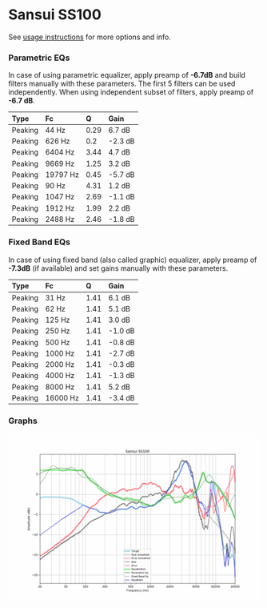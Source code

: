 # Sansui SS100
See [usage instructions](https://github.com/jaakkopasanen/AutoEq#usage) for more options and info.

### Parametric EQs
In case of using parametric equalizer, apply preamp of **-6.7dB** and build filters manually
with these parameters. The first 5 filters can be used independently.
When using independent subset of filters, apply preamp of **-6.7 dB**.

| Type    | Fc       |    Q | Gain    |
|:--------|:---------|:-----|:--------|
| Peaking | 44 Hz    | 0.29 | 6.7 dB  |
| Peaking | 626 Hz   | 0.2  | -2.3 dB |
| Peaking | 6404 Hz  | 3.44 | 4.7 dB  |
| Peaking | 9669 Hz  | 1.25 | 3.2 dB  |
| Peaking | 19797 Hz | 0.45 | -5.7 dB |
| Peaking | 90 Hz    | 4.31 | 1.2 dB  |
| Peaking | 1047 Hz  | 2.69 | -1.1 dB |
| Peaking | 1912 Hz  | 1.99 | 2.2 dB  |
| Peaking | 2488 Hz  | 2.46 | -1.8 dB |

### Fixed Band EQs
In case of using fixed band (also called graphic) equalizer, apply preamp of **-7.3dB**
(if available) and set gains manually with these parameters.

| Type    | Fc       |    Q | Gain    |
|:--------|:---------|:-----|:--------|
| Peaking | 31 Hz    | 1.41 | 6.1 dB  |
| Peaking | 62 Hz    | 1.41 | 5.1 dB  |
| Peaking | 125 Hz   | 1.41 | 3.0 dB  |
| Peaking | 250 Hz   | 1.41 | -1.0 dB |
| Peaking | 500 Hz   | 1.41 | -0.8 dB |
| Peaking | 1000 Hz  | 1.41 | -2.7 dB |
| Peaking | 2000 Hz  | 1.41 | -0.3 dB |
| Peaking | 4000 Hz  | 1.41 | -1.3 dB |
| Peaking | 8000 Hz  | 1.41 | 5.2 dB  |
| Peaking | 16000 Hz | 1.41 | -3.4 dB |

### Graphs
![](./Sansui%20SS100.png)